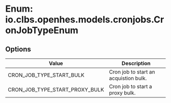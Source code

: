 # Enum: io.clbs.openhes.models.cronjobs.CronJobTypeEnum

## Options

| Value | Description |
| --- | --- |
| CRON_JOB_TYPE_START_BULK | Cron job to start an acquistion bulk. |
| CRON_JOB_TYPE_START_PROXY_BULK | Cron job to start a proxy bulk. |
